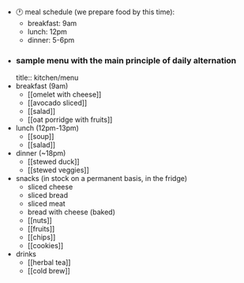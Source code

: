- 🕐 meal schedule (we prepare food by this time):
	- breakfast: 9am
	- lunch: 12pm
	- dinner: 5-6pm
- ### sample menu with the main principle of daily alternation
  title:: kitchen/menu
- breakfast (9am)
	- [[omelet with cheese]]
	- [[avocado sliced]]
	- [[salad]]
	- [[oat porridge with fruits]]
- lunch (12pm-13pm)
	- [[soup]]
	- [[salad]]
- dinner (~18pm)
	- [[stewed duck]]
	- [[stewed veggies]]
- snacks (in stock on a permanent basis, in the fridge)
	- sliced cheese
	- sliced bread
	- sliced meat
	- bread with cheese (baked)
	- [[nuts]]
	- [[fruits]]
	- [[chips]]
	- [[cookies]]
- drinks
	- [[herbal tea]]
	- [[cold brew]]
